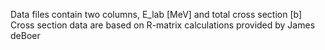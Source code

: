 Data files contain two columns, E_lab [MeV] and total cross section [b]
Cross section data are based on R-matrix calculations provided by James deBoer
